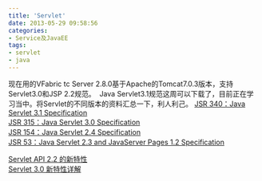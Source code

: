 ```yaml
---
title: 'Servlet'
date: 2013-05-29 09:58:56
categories: 
- Service及JavaEE
tags: 
- servlet
- java
---
```

现在用的VFabric tc Server 2.8.0基于Apache的Tomcat7.0.3版本，支持Servlet3.0和JSP 2.2规范。 
Java Servlet3.1规范这周可以下载了，目前正在学习当中。将Servlet的不同版本的资料汇总一下，利人利己。
[JSR 340：Java Servlet 3.1 Specification](http://jcp.org/en/jsr/detail?id=340)  
[JSR 315：Java Servlet 3.0 Specification](http://jcp.org/en/jsr/detail?id=315)  
[JSR 154：Java Servlet 2.4 Specification](http://jcp.org/en/jsr/detail?id=154)  
[JSR 53：Java Servlet 2.3 and JavaServer Pages 1.2 Specification](http://jcp.org/en/jsr/detail?id=53)  

[Servlet API 2.2 的新特性](http://www.ibm.com/developerworks/cn/java/servlet_new/)  
[Servlet 3.0 新特性详解](http://www.ibm.com/developerworks/cn/java/j-lo-servlet30/)  